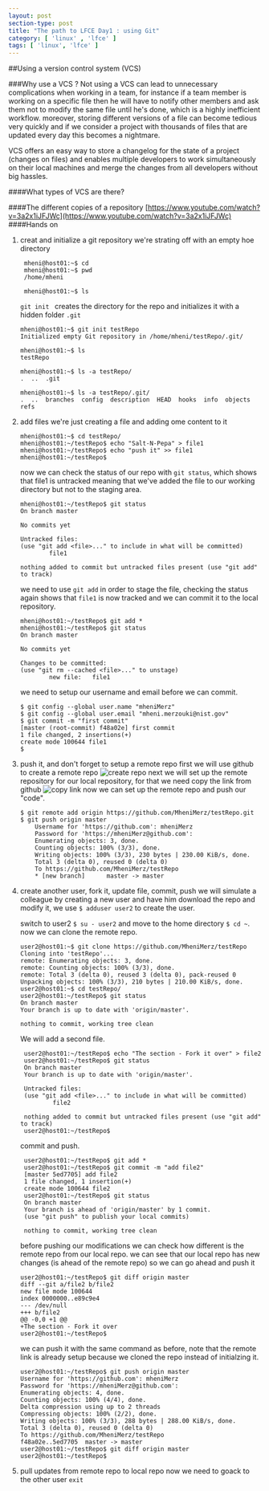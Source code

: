 ```yaml
---
layout: post
section-type: post
title: "The path to LFCE Day1 : using Git"
category: [ 'linux' , 'lfce' ]
tags: [ 'linux', 'lfce' ]
---
```


##Using a version control system (VCS)

###Why use a VCS ?
Not using a VCS can lead to unnecessary complications when working in a team, for instance if a team member is working on a specific file then he will have to notify other members and ask them not to modify the same file until he's done, which is a highly inefficient workflow.
moreover, storing different versions of a file can become tedious very quickly and if we consider a project with thousands of files that are updated every day this becomes a nightmare.

VCS offers an easy way to store a changelog for the state of a project (changes on files) and enables multiple developers to work simultaneously on their local machines and merge the changes from all developers without big hassles.

####What types of VCS are there?


####The different copies of a repository
[https://www.youtube.com/watch?v=3a2x1iJFJWc](https://www.youtube.com/watch?v=3a2x1iJFJWc)
####Hands on
1. creat and initialize a git repository
   we're strating off with an empty hoe directory
   ```
    mheni@host01:~$ cd
    mheni@host01:~$ pwd
    /home/mheni
    
    mheni@host01:~$ ls
    ```
    `git init ` creates the directory for the repo and initializes it with a hidden folder `.git`
    ```
    mheni@host01:~$ git init testRepo
    Initialized empty Git repository in /home/mheni/testRepo/.git/
    
    mheni@host01:~$ ls
    testRepo

    mheni@host01:~$ ls -a testRepo/
    .  ..  .git
    
    mheni@host01:~$ ls -a testRepo/.git/
    .  ..  branches  config  description  HEAD  hooks  info  objects  refs
    ```
2. add files
   we're just creating a file and adding ome content to it
   ```
   mheni@host01:~$ cd testRepo/
   mheni@host01:~/testRepo$ echo "Salt-N-Pepa" > file1
   mheni@host01:~/testRepo$ echo "push it" >> file1
   mheni@host01:~/testRepo$
   ```
   now we can check the status of our repo with `git status`, which shows that file1 is untracked meaning that we've added the file to our working directory but not to the staging area.
   ```
   mheni@host01:~/testRepo$ git status
   On branch master

   No commits yet

   Untracked files:
   (use "git add <file>..." to include in what will be committed)
           file1

   nothing added to commit but untracked files present (use "git add" to track)
   ```
   we need to use `git add` in order to stage the file, checking the status again shows that `file1` is now tracked and we can commit it to the local repository.
    ```
    mheni@host01:~/testRepo$ git add *
    mheni@host01:~/testRepo$ git status
    On branch master

    No commits yet

    Changes to be committed:
    (use "git rm --cached <file>..." to unstage)
            new file:   file1

    ```
    we need to setup our username and email before we can commit.
    ```
    $ git config --global user.name "mheniMerz"
    $ git config --global user.email "mheni.merzouki@nist.gov"
    $ git commit -m "first commit"
    [master (root-commit) f48a02e] first commit
    1 file changed, 2 insertions(+)
    create mode 100644 file1
    $
    ```
3. push it, and don't forget to setup a remote repo
    first we will use github to create a remote repo
    ![create repo](/img/posts/2020-07-29-The-path-to-LFCE-Day1/create-repo.png)
    next we will set up the remote repository for our local repository, for that we need copy the link from github
    ![copy link](/img/posts/2020-07-29-The-path-to-LFCE-Day1/get-link.png)
    now we can set up the remote repo and push our "code".
    ```
    $ git remote add origin https://github.com/MheniMerz/testRepo.git
    $ git push origin master
        Username for 'https://github.com': mheniMerz
        Password for 'https://mheniMerz@github.com':
        Enumerating objects: 3, done.
        Counting objects: 100% (3/3), done.
        Writing objects: 100% (3/3), 230 bytes | 230.00 KiB/s, done.
        Total 3 (delta 0), reused 0 (delta 0)
        To https://github.com/MheniMerz/testRepo
        * [new branch]      master -> master
    ```
4. create another user, fork it, update file, commit, push
   we will simulate a colleague by creating a new user and have him download the repo and modify it, we use `$ adduser user2` to create the user.

   switch to user2 `$ su - user2` and move to the home directory `$ cd ~`.
   now we can clone the remote repo.
    ```
    user2@host01:~$ git clone https://github.com/MheniMerz/testRepo
    Cloning into 'testRepo'...
    remote: Enumerating objects: 3, done.
    remote: Counting objects: 100% (3/3), done.
    remote: Total 3 (delta 0), reused 3 (delta 0), pack-reused 0
    Unpacking objects: 100% (3/3), 210 bytes | 210.00 KiB/s, done.
    user2@host01:~$ cd testRepo/
    user2@host01:~/testRepo$ git status
    On branch master
    Your branch is up to date with 'origin/master'.

    nothing to commit, working tree clean
   ```
   We will add a second file.
   ```
    user2@host01:~/testRepo$ echo "The section - Fork it over" > file2
    user2@host01:~/testRepo$ git status
    On branch master
    Your branch is up to date with 'origin/master'.

    Untracked files:
    (use "git add <file>..." to include in what will be committed)
            file2

    nothing added to commit but untracked files present (use "git add" to track)
    user2@host01:~/testRepo$
   ```
   commit and push.
   ```
    user2@host01:~/testRepo$ git add *
    user2@host01:~/testRepo$ git commit -m "add file2"
    [master 5ed7705] add file2
    1 file changed, 1 insertion(+)
    create mode 100644 file2
    user2@host01:~/testRepo$ git status
    On branch master
    Your branch is ahead of 'origin/master' by 1 commit.
    (use "git push" to publish your local commits)

    nothing to commit, working tree clean
   ```
    before pushing our modifications we can check how different is the remote repo from our local repo.
    we can see that our local repo has new changes (is ahead of the remote repo) so we can go ahead and push it
    ```
    user2@host01:~/testRepo$ git diff origin master
    diff --git a/file2 b/file2
    new file mode 100644
    index 0000000..e89c9e4
    --- /dev/null
    +++ b/file2
    @@ -0,0 +1 @@
    +The section - Fork it over
    user2@host01:~/testRepo$
    ```
    we can push it with the same command as before, note that the remote link is already setup because we cloned the repo instead of initialzing it.
    ```
    user2@host01:~/testRepo$ git push origin master
    Username for 'https://github.com': mheniMerz
    Password for 'https://mheniMerz@github.com':
    Enumerating objects: 4, done.
    Counting objects: 100% (4/4), done.
    Delta compression using up to 2 threads
    Compressing objects: 100% (2/2), done.
    Writing objects: 100% (3/3), 288 bytes | 288.00 KiB/s, done.
    Total 3 (delta 0), reused 0 (delta 0)
    To https://github.com/MheniMerz/testRepo
    f48a02e..5ed7705  master -> master
    user2@host01:~/testRepo$ git diff origin master
    user2@host01:~/testRepo$
    ```

5. pull updates from remote repo to local repo
   now we need to goack to the other user `exit`
   

